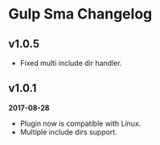 # Gulp Sma Changelog

## v1.0.5
- Fixed multi include dir handler.

## v1.0.1
**2017-08-28**
- Plugin now is compatible with Linux.
- Multiple include dirs support.